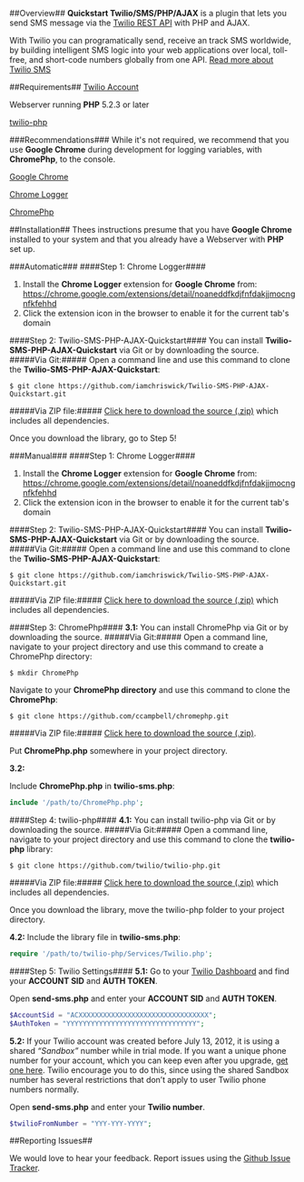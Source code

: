 ##Overview##
**Quickstart Twilio/SMS/PHP/AJAX** is a plugin that lets you send SMS message via the [Twilio REST API](https://www.twilio.com/docs/api/rest) with PHP and AJAX.

With Twilio you can programatically send, receive an track SMS worldwide, by building intelligent SMS logic into your web applications over local, toll-free, and short-code numbers globally from one API. [Read more about Twilio SMS](https://www.twilio.com/sms)

##Requirements##
[Twilio Account](https://www.twilio.com/try-twilio)

Webserver running **PHP** 5.2.3 or later

[twilio-php](https://github.com/twilio/twilio-php/)

###Recommendations###
While it's not required, we recommend that you use **Google Chrome** during development for logging variables, with **ChromePhp**, to the console.

[Google Chrome](http://www.google.com/chrome/)

[Chrome Logger](https://github.com/ccampbell/chromelogger)

[ChromePhp](https://github.com/ccampbell/chromephp)

##Installation##
Thees instructions presume that you have **Google Chrome** installed to your system and that you already have a Webserver with **PHP** set up.

###Automatic###
####Step 1: Chrome Logger####
1. Install the **Chrome Logger** extension for **Google Chrome** from: https://chrome.google.com/extensions/detail/noaneddfkdjfnfdakjjmocngnfkfehhd
2. Click the extension icon in the browser to enable it for the current tab's domain

####Step 2: Twilio-SMS-PHP-AJAX-Quickstart####
You can install **Twilio-SMS-PHP-AJAX-Quickstart** via Git or by downloading the source.
#####Via Git:#####
Open a command line and use this command to clone the **Twilio-SMS-PHP-AJAX-Quickstart**:

`$ git clone https://github.com/iamchriswick/Twilio-SMS-PHP-AJAX-Quickstart.git`

#####Via ZIP file:#####
[Click here to download the source (.zip)](https://github.com/iamchriswick/Twilio-SMS-PHP-AJAX-Quickstart/archive/master.zip) which includes all dependencies.

Once you download the library, go to Step 5!

###Manual###
####Step 1: Chrome Logger####
1. Install the **Chrome Logger** extension for **Google Chrome** from: https://chrome.google.com/extensions/detail/noaneddfkdjfnfdakjjmocngnfkfehhd
2. Click the extension icon in the browser to enable it for the current tab's domain

####Step 2: Twilio-SMS-PHP-AJAX-Quickstart####
You can install **Twilio-SMS-PHP-AJAX-Quickstart** via Git or by downloading the source.
#####Via Git:#####
Open a command line and use this command to clone the **Twilio-SMS-PHP-AJAX-Quickstart**:

`$ git clone https://github.com/iamchriswick/Twilio-SMS-PHP-AJAX-Quickstart.git`

#####Via ZIP file:#####
[Click here to download the source (.zip)](https://github.com/iamchriswick/Twilio-SMS-PHP-AJAX-Quickstart/archive/master.zip) which includes all dependencies.

####Step 3: ChromePhp####
**3.1:** You can install ChromePhp via Git or by downloading the source.
#####Via Git:#####
Open a command line, navigate to your project directory and use this command to create a ChromePhp directory:

`$ mkdir ChromePhp`

Navigate to your **ChromePhp directory** and use this command to clone the **ChromePhp**:

`$ git clone https://github.com/ccampbell/chromephp.git`

#####Via ZIP file:#####
[Click here to download the source (.zip)](https://github.com/ccampbell/chromephp/archive/master.zip).

Put **ChromePhp.php** somewhere in your project directory.

**3.2:**

Include **ChromePhp.php** in **twilio-sms.php**:

```php
include '/path/to/ChromePhp.php';
```

####Step 4: twilio-php####
**4.1:** You can install twilio-php via Git or by downloading the source.
#####Via Git:#####
Open a command line, navigate to your project directory and use this command to clone the **twilio-php** library:

`$ git clone https://github.com/twilio/twilio-php.git`

#####Via ZIP file:#####
[Click here to download the source (.zip)](https://github.com/twilio/twilio-php/zipball/master) which includes all dependencies.

Once you download the library, move the twilio-php folder to your project directory.

**4.2:** Include the library file in **twilio-sms.php**:

```php
require '/path/to/twilio-php/Services/Twilio.php';
```

####Step 5: Twilio Settings####
**5.1:** Go to your [Twilio Dashboard](https://www.twilio.com/user/account) and find your **ACCOUNT SID** and **AUTH TOKEN**.

Open **send-sms.php** and enter your **ACCOUNT SID** and **AUTH TOKEN**.

```php
$AccountSid = "ACXXXXXXXXXXXXXXXXXXXXXXXXXXXXXXXX";
$AuthToken = "YYYYYYYYYYYYYYYYYYYYYYYYYYYYYYYY";
```

**5.2:** If your Twilio account was created before July 13, 2012, it is using a shared *“Sandbox”* number while in trial mode. If you want a unique phone number for your account, which you can keep even after you upgrade, [get one here](https://www.twilio.com/signup/number). Twilio encourage you to do this, since using the shared Sandbox number has several restrictions that don’t apply to user Twilio phone numbers normally.

Open **send-sms.php** and enter your **Twilio number**.

```php
$twilioFromNumber = "YYY-YYY-YYYY";
```

##Reporting Issues##

We would love to hear your feedback. Report issues using the [Github Issue Tracker](https://github.com/iamchriswick/Twilio-SMS-PHP-AJAX-Quickstart/issues).
